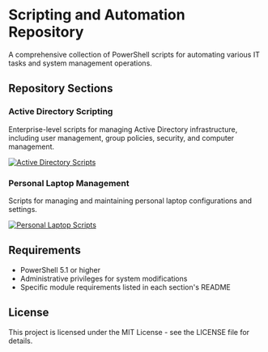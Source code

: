 # Scripting and Automation Repository

A comprehensive collection of PowerShell scripts for automating various IT tasks and system management operations.

## Repository Sections

### Active Directory Scripting
Enterprise-level scripts for managing Active Directory infrastructure, including user management, group policies, security, and computer management.

[![Active Directory Scripts](https://img.shields.io/badge/📁_Active_Directory_Scripts-4169E1?style=for-the-badge)](https://github.com/KendallTapani/Scripting-and-Automation/tree/main/Active-Directory-Scripting)

### Personal Laptop Management
Scripts for managing and maintaining personal laptop configurations and settings.

[![Personal Laptop Scripts](https://img.shields.io/badge/📁_Personal_Laptop_Scripts-40B982?style=for-the-badge)](https://github.com/KendallTapani/Scripting-and-Automation/tree/main/Personal%20Laptop)

## Requirements
- PowerShell 5.1 or higher
- Administrative privileges for system modifications
- Specific module requirements listed in each section's README

## License
This project is licensed under the MIT License - see the LICENSE file for details.